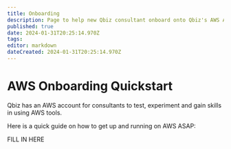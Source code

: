 ```yaml
---
title: Onboarding
description: Page to help new Qbiz consultant onboard onto Qbiz's AWS Account
published: true
date: 2024-01-31T20:25:14.970Z
tags: 
editor: markdown
dateCreated: 2024-01-31T20:25:14.970Z
---
```


# AWS Onboarding Quickstart

Qbiz has an AWS account for consultants to test, experiment and gain skills in using AWS tools.

Here is a quick guide on how to get up and running on AWS ASAP:

FILL IN HERE